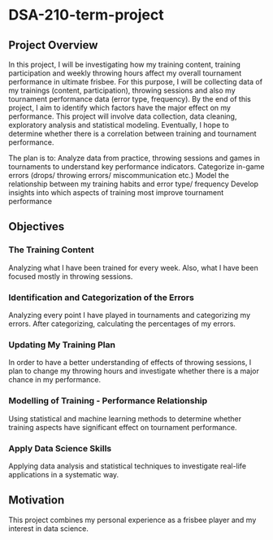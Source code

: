 # DSA-210-term-project

## Project Overview
In this project, I will be investigating how my training content, training participation and weekly throwing hours affect my overall tournament performance in ultimate frisbee. For this purpose, I will be collecting data of my trainings (content, participation), throwing sessions and also my tournament performance data (error type, frequency). By the end of this project, I aim to identify which factors have the major effect on my performance. This project will involve data collection, data cleaning, exploratory analysis and statistical modeling. Eventually, I hope to determine whether there is a correlation between training and tournament performance. 

The plan is to:
Analyze data from practice, throwing sessions and games in tournaments to understand key performance indicators.
Categorize in-game errors (drops/ throwing errors/ miscommunication etc.)
Model the relationship between my training habits and error type/ frequency
Develop insights into which aspects of training most improve tournament performance


## Objectives
### The Training Content
Analyzing what I have been trained for every week. Also, what I have been focused mostly in throwing sessions.

### Identification and Categorization of the Errors
Analyzing every point I have played in tournaments and categorizing my errors. After categorizing, calculating the percentages of my errors.

### Updating My Training Plan
In order to have a better understanding of effects of throwing sessions, I plan to change my throwing hours and investigate whether there is a major chance in my performance.

### Modelling of Training - Performance Relationship
Using statistical and machine learning methods to determine whether training aspects have significant effect on tournament performance.

### Apply Data Science Skills
Applying data analysis and statistical techniques to investigate real-life applications in a systematic way.


## Motivation
This project combines my personal experience as a frisbee player and my interest in data science.



